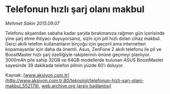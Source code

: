 # Telefonun hızlı şarj olanı makbul

*Mehmet Sakin 2015.09.07*

<div class="pNewsDetailMainContent ctx_content" itemprop="articleBody">
 <p>
  Telefonu akşamdan sabaha kadar şarjda bırakmanıza rağmen gün içerisinde yine şarj etme ihtiyacı duyuyorsanız, sizin için pili hızlı dolan cihaz makbul. Gerçi akıllı telefon kullananların birçoğu için geçerli ama internetten kopamayanlar için daha da önemli. Asus, ZenFone 2 akıllı telefonu ile pil ve BoostMaster hızlı şarj özelliğiyle rakiplerinin önüne geçmeyi planlıyor. 3000mAh pile sahip 32GB ve 64GB modellerde bulunan ASUS BoostMaster sayesinde 39 dakikada telefon pilinin yüzde 60’ı doluyor.
 </p>
</div>


Kaynak: [www.aksiyon.com.tr](http://www.aksiyon.com.tr:80/teknoloji/telefonun-hizli-sarj-olani-makbul_552179), [web.archive.org (arşiv bağlantısı)](http://web.archive.org/web/20151021131857/http://www.aksiyon.com.tr:80/teknoloji/telefonun-hizli-sarj-olani-makbul_552179)
